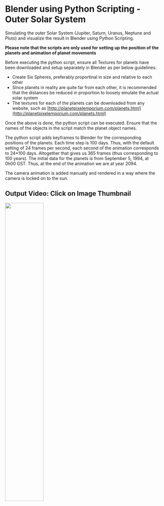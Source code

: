 # Blender using Python Scripting - Outer Solar System
Simulating the outer Solar System (Jupiter, Saturn, Uranus, Neptune and Pluto) and visualize the result in Blender using Python Scripting.

**Please note that the scripts are only used for setting up the position of the planets and animation of planet movements**

Before executing the python script, ensure all Textures for planets have been downloaded and setup separately in Blender as per below guidelines:

* Create Six Spheres, preferably proportinal in size and relative to each other
* Since planets in reality are quite far from each other, it is recommended that the distances be reduced in proportion to loosely emulate the actual solar system
* The textures for each of the planets can be downloaded from any website, such as [http://planetpixelemporium.com/planets.html](http://planetpixelemporium.com/planets.html)

Once the above is done, the python script can be executed. Ensure that the names of the objects in the script match the planet object names.

The python script adds keyframes to Blender for the corresponding positions of the planets. Each time step is 100 days. Thus, with the default setting of 24 frames per second, each second of the animation corresponds to 24*100 days. Altogether that gives us 365 frames (thus corresponding to 100 years). The initial data for the planets is from September 5, 1994, at 0h00 GST. Thus, at the end of the animation we are at year 2094.

The camera animation is added manually and rendered in a way where the camera is locked on to the sun.

## Output Video: Click on Image Thumbnail

[<img src="https://img.youtube.com/vi/PxX3_PVr2cg/maxresdefault.jpg" width="50%">](https://youtu.be/PxX3_PVr2cg)

